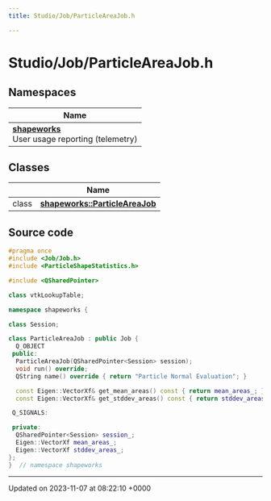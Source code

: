 ```yaml
---
title: Studio/Job/ParticleAreaJob.h

---
```


# Studio/Job/ParticleAreaJob.h



## Namespaces

| Name           |
| -------------- |
| **[shapeworks](../Namespaces/namespaceshapeworks.md)** <br>User usage reporting (telemetry)  |

## Classes

|                | Name           |
| -------------- | -------------- |
| class | **[shapeworks::ParticleAreaJob](../Classes/classshapeworks_1_1ParticleAreaJob.md)**  |




## Source code

```cpp
#pragma once
#include <Job/Job.h>
#include <ParticleShapeStatistics.h>

#include <QSharedPointer>

class vtkLookupTable;

namespace shapeworks {

class Session;

class ParticleAreaJob : public Job {
  Q_OBJECT
 public:
  ParticleAreaJob(QSharedPointer<Session> session);
  void run() override;
  QString name() override { return "Particle Normal Evaluation"; }

  const Eigen::VectorXf& get_mean_areas() const { return mean_areas_; }
  const Eigen::VectorXf& get_stddev_areas() const { return stddev_areas_; }

 Q_SIGNALS:

 private:
  QSharedPointer<Session> session_;
  Eigen::VectorXf mean_areas_;
  Eigen::VectorXf stddev_areas_;
};
}  // namespace shapeworks
```


-------------------------------

Updated on 2023-11-07 at 08:22:10 +0000
